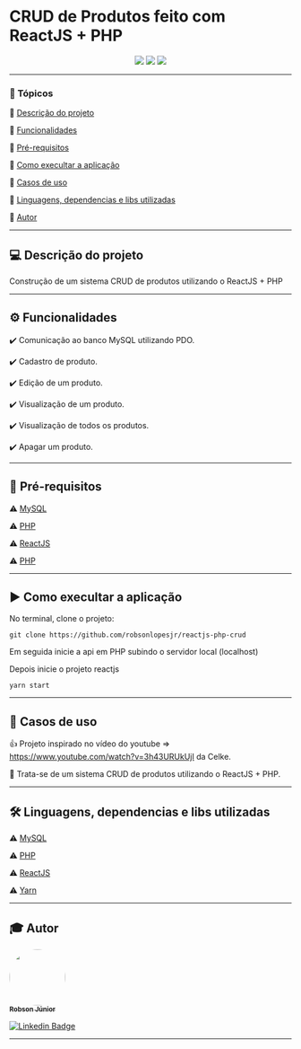 <h1>CRUD de Produtos feito com ReactJS + PHP</h1>

<p align="center">
  <img src="https://img.shields.io/static/v1?label=php&message=language&color=blue&style=for-the-badge&logo=PHP"/>
  <img src="https://img.shields.io/static/v1?label=javascript&message=language&color=yellow&style=for-the-badge&logo=JS"/>
  <img src="http://img.shields.io/static/v1?label=STATUS&message=Concluido&color=green&style=for-the-badge"/>
</p>

---

### 📖 Tópicos

:small_blue_diamond: [Descrição do projeto](#-descrição-do-projeto)

:small_blue_diamond: [Funcionalidades](#-funcionalidades)

:small_blue_diamond: [Pré-requisitos](#-pré-requisitos)

:small_blue_diamond: [Como execultar a aplicação](#-como-execultar-a-aplicação)

:small_blue_diamond: [Casos de uso](#-casos-de-uso)

:small_blue_diamond: [Linguagens, dependencias e libs utilizadas](#-linguagens-dependencias-e-libs-utilizadas)

:small_blue_diamond: [Autor](#-autor)

---

## 💻 Descrição do projeto

<p align="justify">
  Construção de um sistema CRUD de produtos utilizando o ReactJS + PHP
</p>

---

## ⚙️ Funcionalidades

:heavy_check_mark: Comunicação ao banco MySQL utilizando PDO.

:heavy_check_mark: Cadastro de produto.

:heavy_check_mark: Edição de um produto.

:heavy_check_mark: Visualização de um produto.

:heavy_check_mark: Visualização de todos os produtos.

:heavy_check_mark: Apagar um produto.

---

## 🎯 Pré-requisitos

:warning: [MySQL](https://www.mysql.com/)

:warning: [PHP](https://www.php.net/)

:warning: [ReactJS](https://pt-br.reactjs.org/)

:warning: [PHP](https://yarnpkg.com/)

---

## ▶️ Como execultar a aplicação

No terminal, clone o projeto:

```
git clone https://github.com/robsonlopesjr/reactjs-php-crud
```

Em seguida inicie a api em PHP subindo o servidor local (localhost)

Depois inicie o projeto reactjs

```
yarn start
```

---

## 📌 Casos de uso

👍 Projeto inspirado no vídeo do youtube => https://www.youtube.com/watch?v=3h43URUkUjI da Celke.

💬 Trata-se de um sistema CRUD de produtos utilizando o ReactJS + PHP.

---

## 🛠 Linguagens, dependencias e libs utilizadas

:warning: [MySQL](https://www.mysql.com/)

:warning: [PHP](https://www.php.net/)

:warning: [ReactJS](https://pt-br.reactjs.org/)

:warning: [Yarn](https://yarnpkg.com/)

---

## 🎓 Autor

<a href="https://www.instagram.com/robson.junior.184/">
 <img style="border-radius: 50%;" src="https://avatars3.githubusercontent.com/u/69487360?s=400&u=7956928a6764b5ab125fccfa6350c58e3414e2ff&v=4" width="100px;" alt=""/>
 <br />
 <sub><b>Robson Júnior</b></sub></a>
 <br />

[![Linkedin Badge](https://img.shields.io/badge/LinkedIn-Robson-blue?style=flat-square&logo=Linkedin&logoColor=white&link=https://www.linkedin.com/in/robsonlopesjr)](https://www.linkedin.com/in/robsonlopesjr)

---
